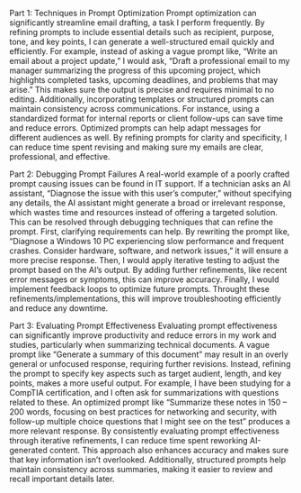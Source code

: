 Part 1: Techniques in Prompt Optimization
Prompt optimization can significantly streamline email drafting, a task I perform frequently. By refining prompts to include essential details such as recipient, purpose, tone, and key points, I can generate a well-structured email quickly and efficiently. For example, instead of asking a vague prompt like, “Write an email about a project update,” I would ask, “Draft a professional email to my manager summarizing the progress of this upcoming project, which highlights completed tasks, upcoming deadlines, and problems that may arise.” This makes sure the output is precise and requires minimal to no editing. Additionally, incorporating templates or structured prompts can maintain consistency across communications. For instance, using a standardized format for internal reports or client follow-ups can save time and reduce errors. Optimized prompts can help adapt messages for different audiences as well. By refining prompts for clarity and specificity, I can reduce time spent revising and making sure my emails are clear, professional, and effective. 

Part 2: Debugging Prompt Failures
A real-world example of a poorly crafted prompt causing issues can be found in IT support. If a technician asks an AI assistant, “Diagnose the issue with this user’s computer,” without specifying any details, the AI assistant might generate a broad or irrelevant response, which wastes time and resources instead of offering a targeted solution. This can be resolved through debugging techniques that can refine the prompt. First, clarifying requirements can help. By rewriting the prompt like, “Diagnose a Windows 10 PC experiencing slow performance and frequent crashes. Consider hardware, software, and network issues,” it will ensure a more precise response. Then, I would apply iterative testing to adjust the prompt based on the AI’s output. By adding further refinements, like recent error messages or symptoms, this can improve accuracy. Finally, I would implement feedback loops to optimize future prompts. Throught these refinements/implementations, this will improve troubleshooting efficiently and reduce any downtime.

Part 3: Evaluating Prompt Effectiveness
Evaluating prompt effectiveness can significantly improve productivity and reduce errors in my work and studies, particularly when summarizing technical documents. A vague prompt like “Generate a summary of this document” may result in an overly general or unfocused response, requiring further revisions. Instead, refining the prompt to specify key aspects such as target audient, length, and key points, makes a more useful output. For example, I have been studying for a CompTIA certification, and I often ask for summarizations with questions related to these. An optimized prompt like “Summarize these notes in 150 – 200 words, focusing on best practices for networking and security, with follow-up multiple choice questions that I might see on the test” produces a more relevant response. By consistently evaluating prompt effectiveness through iterative refinements, I can reduce time spent reworking AI-generated content. This approach also enhances accuracy and makes sure that key information isn’t overlooked. Additionally, structured prompts help maintain consistency across summaries, making it easier to review and recall important details later. 

